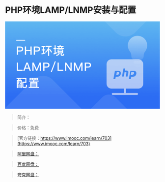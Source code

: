 # PHP环境LAMP/LNMP安装与配置

![img](../../assets/5fe442f40001549605400304.jpg)

> 简介：

> 价格：免费

> [官方链接：https://www.imooc.com/learn/703](https://www.imooc.com/learn/703)

> [阿里网盘：]()

> [百度网盘：]()

> [夸克网盘：]()
